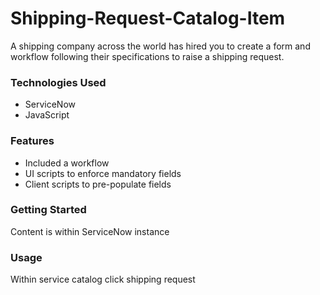 # Shipping-Request-Catalog-Item
A shipping company across the world has hired you to create a form and workflow following their specifications to raise a shipping request.

### Technologies Used
* ServiceNow
* JavaScript

### Features
* Included a workflow
* UI scripts to enforce mandatory fields
* Client scripts to pre-populate fields

### Getting Started
Content is within ServiceNow instance

### Usage
Within service catalog click shipping request



